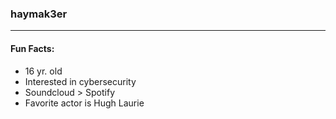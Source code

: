 ### haymak3er
****

#### Fun Facts:
 - 16 yr. old
 - Interested in cybersecurity
 - Soundcloud > Spotify
 - Favorite actor is Hugh Laurie
